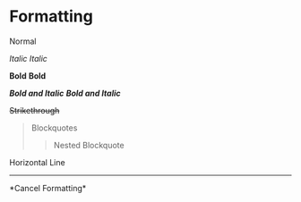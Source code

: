 # Formatting


Normal


*Italic*
_Italic_


**Bold**
__Bold__


***Bold and Italic***
___Bold and Italic___


~~Strikethrough~~


> Blockquotes
>> Nested Blockquote


Horizontal Line

---

\*Cancel Formatting*